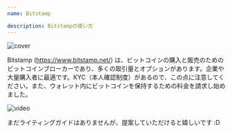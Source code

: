 ```yaml
---
name: Bitstamp

description: Bitstampの使い方
---
```


![cover](assets/cover.jpeg)

Bitstamp (https://www.bitstamp.net/) は、ビットコインの購入と販売のためのビットコインブローカーであり、多くの取引量とオプションがあります。企業や大量購入者に最適です。KYC（本人確認制度）があるので、この点に注意してください。また、ウォレット内にビットコインを保持するための料金を請求し始めました。

![video](https://youtu.be/enL6T9J-LnQ)

まだライティングガイドはありませんが、提案していただけると嬉しいです :D